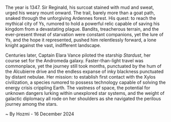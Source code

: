 
The year is 1347.  Sir Reginald, his surcoat stained with mud and sweat, urged his weary mount onward.  The trail, barely more than a goat path, snaked through the unforgiving Ardennes forest.  His quest: to reach the mythical city of Ys, rumored to hold a powerful relic capable of saving his kingdom from a devastating plague.  Bandits, treacherous terrain, and the ever-present threat of starvation were constant companions, yet the lure of Ys, and the hope it represented, pushed him relentlessly forward, a lone knight against the vast, indifferent landscape.

Centuries later, Captain Elara Vance piloted the starship *Stardust*, her course set for the Andromeda galaxy.  Faster-than-light travel was commonplace, yet the journey still took months, punctuated by the hum of the Alcubierre drive and the endless expanse of inky blackness punctuated by distant nebulae. Her mission: to establish first contact with the Xylos civilization, a species rumored to possess technology capable of solving the energy crisis crippling Earth. The vastness of space, the potential for unknown dangers lurking within unexplored star systems, and the weight of galactic diplomacy all rode on her shoulders as she navigated the perilous journey among the stars.

~ By Hozmi - 16 December 2024
